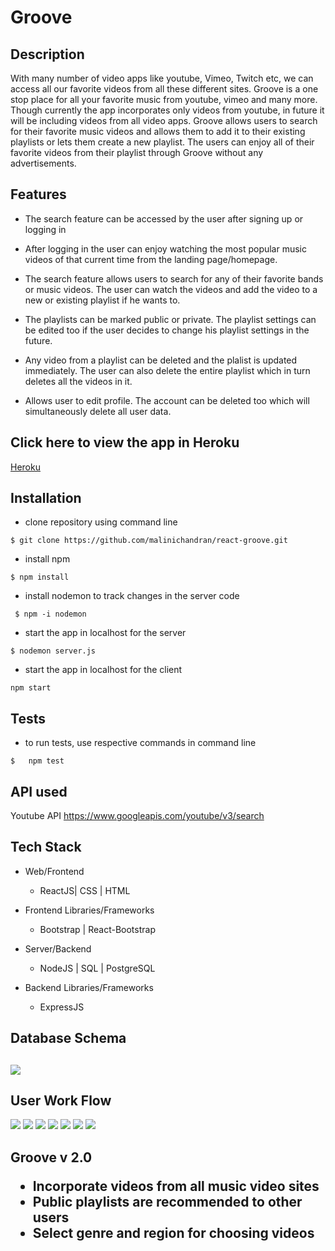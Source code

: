 <h1><b>Groove</b></h1>

<h2><b>Description</b></h2>
<p>With many number of video apps like youtube, Vimeo, Twitch etc, we can access all our favorite videos from all these different sites. Groove is a one stop place for all your favorite music from youtube, vimeo and many more. Though currently the app incorporates only videos from youtube, in future it will be including videos from all video apps. Groove allows users to search for their favorite music videos and allows them to add it to their existing playlists or lets them create a new playlist. The users can enjoy  all of their favorite videos from their playlist through Groove without any advertisements.</p>

<h2><b>Features</b></h2>

*  The search feature can be accessed by the user after signing up or logging in
  
*  After logging in  the user can enjoy watching the most popular music videos of that current time from the landing page/homepage.

*  The search feature allows users to search for any of their favorite bands or music videos. The user can watch the videos and add the video to a new or existing playlist if he wants to.

*  The playlists can be marked public or private. The playlist settings can be edited too if the user decides to change his playlist settings in the future.

*  Any video from a playlist can be deleted and the plalist is updated immediately. The user can also delete the entire playlist which in turn deletes all the videos in it.

*  Allows user to edit profile. The account can be deleted too which will simultaneously delete all user data.

<h2><b>Click here to view the app in Heroku</b></h2>

[Heroku](https://your-cooking-made-easy.herokuapp.com/)

<h2><b>Installation</b></h2>

*  clone repository using command line

``` $ git clone https://github.com/malinichandran/react-groove.git ```


* install npm

```
$ npm install
```
* install nodemon to track changes in the server code

```
 $ npm -i nodemon
``` 
*  start the app in localhost for the server
  
  ```
  $ nodemon server.js
  ```

* start the app in localhost for the client

```
npm start
```

<h2><b>Tests</b></h2>

 *  to run tests, use respective commands in command line
  ```
$   npm test

  ```

<h2><b>API used</b></h2>

Youtube API https://www.googleapis.com/youtube/v3/search


<h2><b>Tech Stack</b></h2>

* Web/Frontend

    * ReactJS| CSS | HTML

* Frontend Libraries/Frameworks

    * Bootstrap | React-Bootstrap
  
* Server/Backend

    * NodeJS | SQL | PostgreSQL
  
* Backend Libraries/Frameworks

    * ExpressJS 


<h2><b>Database Schema</b><h2>


<img src="images/SchemaDesign.png"/>

<h2><b>User Work Flow</b></h2>

<img src="images/UserFlow.jpg"/>

<img src="images/search.gif">

<img src="images/addtonewplaylist.gif">

<img src="images/addtoexistingplaylist.gif">

<img src="images/editplaylist.gif">

<img src="images/deleteplaylistvideo.gif">

<img src="images/editdeleteprofile.gif">


    

 <h2><b>Groove v 2.0</b></2>       

* Incorporate videos from all music video sites
* Public playlists are recommended to other users  
* Select genre and region for choosing videos      

